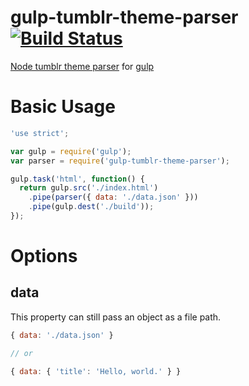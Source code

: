 # gulp-tumblr-theme-parser[![Build Status](https://travis-ci.org/ish1r0k1/gulp-tumblr-theme-parser.svg?branch=master)](https://travis-ci.org/ish1r0k1/gulp-tumblr-theme-parser)

[Node tumblr theme parser](https://github.com/carrot/tumblr-theme-parser) for [gulp](https://github.com/gulpjs/gulp)

# Basic Usage

```javascript
'use strict';

var gulp = require('gulp');
var parser = require('gulp-tumblr-theme-parser');

gulp.task('html', function() {
  return gulp.src('./index.html')
    .pipe(parser({ data: './data.json' }))
    .pipe(gulp.dest('./build'));
});
```

# Options

## data
This property can still pass an object as a file path.

```javascript
{ data: './data.json' }

// or

{ data: { 'title': 'Hello, world.' } }
```
